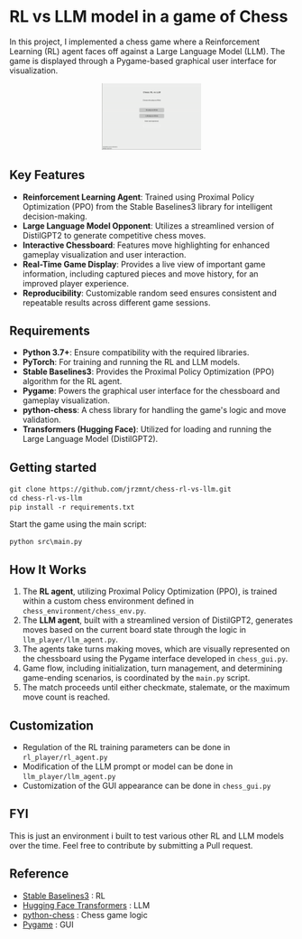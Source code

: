 # RL vs LLM model in a game of Chess

In this project, I implemented a chess game where a Reinforcement Learning (RL) agent faces off against a Large Language Model (LLM). The game is displayed through a Pygame-based graphical user interface for visualization.

<p align="center">
  <img src="rl-vs-llm.gif" alt="Chess game between an RL and LLM models" width="35%">
</p>

## Key Features

- **Reinforcement Learning Agent**: Trained using Proximal Policy Optimization (PPO) from the Stable Baselines3 library for intelligent decision-making.
- **Large Language Model Opponent**: Utilizes a streamlined version of DistilGPT2 to generate competitive chess moves.
- **Interactive Chessboard**: Features move highlighting for enhanced gameplay visualization and user interaction.
- **Real-Time Game Display**: Provides a live view of important game information, including captured pieces and move history, for an improved player experience.
- **Reproducibility**: Customizable random seed ensures consistent and repeatable results across different game sessions.


## Requirements

- **Python 3.7+**: Ensure compatibility with the required libraries.
- **PyTorch**: For training and running the RL and LLM models.
- **Stable Baselines3**: Provides the Proximal Policy Optimization (PPO) algorithm for the RL agent.
- **Pygame**: Powers the graphical user interface for the chessboard and gameplay visualization.
- **python-chess**: A chess library for handling the game's logic and move validation.
- **Transformers (Hugging Face)**: Utilized for loading and running the Large Language Model (DistilGPT2).


## Getting started

   ```
   git clone https://github.com/jrzmnt/chess-rl-vs-llm.git
   cd chess-rl-vs-llm
   pip install -r requirements.txt
   
   ```
Start the game using the main script:
```
python src\main.py
```

## How It Works

1. The **RL agent**, utilizing Proximal Policy Optimization (PPO), is trained within a custom chess environment defined in `chess_environment/chess_env.py`.
2. The **LLM agent**, built with a streamlined version of DistilGPT2, generates moves based on the current board state through the logic in `llm_player/llm_agent.py`.
3. The agents take turns making moves, which are visually represented on the chessboard using the Pygame interface developed in `chess_gui.py`.
4. Game flow, including initialization, turn management, and determining game-ending scenarios, is coordinated by the `main.py` script.
5. The match proceeds until either checkmate, stalemate, or the maximum move count is reached.


## Customization

- Regulation of the RL training parameters can be done in `rl_player/rl_agent.py`
- Modification of the LLM prompt or model can be done in `llm_player/llm_agent.py`
- Customization of the GUI appearance can be done in `chess_gui.py`

## FYI
This is just an environment i built to test various other RL and LLM models over the time. Feel free to contribute by submitting a Pull request.

## Reference

- [Stable Baselines3](https://github.com/DLR-RM/stable-baselines3) : RL
- [Hugging Face Transformers](https://github.com/huggingface/transformers) : LLM 
- [python-chess](https://github.com/niklasf/python-chess) : Chess game logic
- [Pygame](https://www.pygame.org/) : GUI

